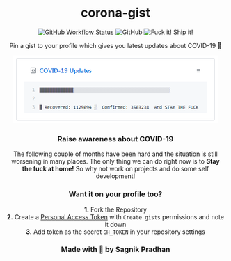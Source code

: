 <h1 align="center">corona-gist</h1>

<p align="center">
  <a href="https://github.com/SagnikPradhan/corona-gist/actions"><img alt="GitHub Workflow Status" src="https://img.shields.io/github/workflow/status/sagnikpradhan/corona-gist/Update Job?style=for-the-badge"></a>
  <img alt="GitHub" src="https://img.shields.io/github/license/sagnikpradhan/corona-gist?style=for-the-badge">
  <img alt="Fuck it! Ship it!" src="https://img.shields.io/badge/FUCK%20IT-SHIP%20IT-blueviolet?style=for-the-badge">
</p>

<p align="center">Pin a gist to your profile which gives you latest updates about COVID-19 🦠</p>
<p align="center"><a href="https://gist.github.com/SagnikPradhan/f17a826743eabec7a130460108d25e23"><img src="./Screenshot.PNG" alt="screenshot" /></a></p>

<h3 align="center">Raise awareness about COVID-19</h3>

<p align="center">
The following couple of months have been hard and the situation is still worsening in many places. The only thing we can do right now is to <b>Stay the fuck at home!</b> So why not work on projects and do some self development!
</p>

<h3 align="center">Want it on your profile too?</h3>

<p align="center"><b>1.</b> Fork the Repository<br>
<b>2.</b> Create a <a href="https://github.com/settings/tokens">Personal Access Token</a> with <code>Create gists</code> permissions and note it down<br>
<b>3.</b> Add token as the secret <code>GH_TOKEN</code> in your repository settings
</p>

<h3 align="center">Made with 💖 by Sagnik Pradhan</h3>

